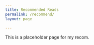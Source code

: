 ```yaml
---
title: Recommended Reads
permalink: /recommend/
layout: page

---
```


This is a placeholder page for my recom.
